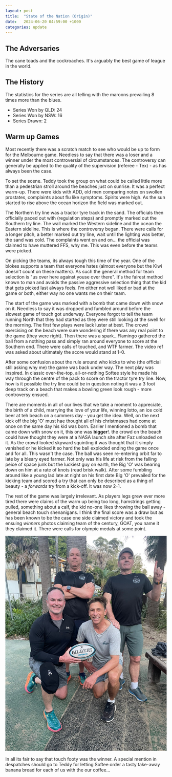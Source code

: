 ```yaml
---
layout: post
title:  "State of the Nation (Origin)"
date:   2024-06-20 04:59:00 +1000
categories: update
---
```


## The Adversaries 

The cane toads and the cockroaches. It's arguably the best game of league in the world. 

## The History

The statistics for the series are all telling with the maroons prevailing 8 times more than the blues. 

- Series Won by QLD: 24
- Series Won by NSW: 16
- Series Drawn: 2

## Warm up Games 

Most recently there was a scratch match to see who would be up to form for the Melbourne game. Needless to say that there was a loser and a winner under the most controversial of circumstances. The controversy can generally be applied to the quality of the supervision (referee - Tex) - as has always been the case. 

To set the scene. Teddy took the group on what could be called little more than a pedestrian stroll around the beaches just on sunrise. It was a perfect warm-up. There were kids with ADD, old men comparing notes on swollen prostates, complaints about flu like symptoms. Spirits were high. As the sun started to rise above the ocean horizon the field was marked out. 

The Northern try line was a tractor tyre track in the sand. The officials then officially paced out with (regulation steps) and promptly marked out the Southern try line. The wall marked the Western sideline and the ocean the Eastern sideline. This is where the controversy began. There were calls for a longer pitch, a better marked out try line, wait until the lighting was better, the sand was cold. The complaints went on and on... the official was claimed to have muttered FFS, why me. This was even before the teams were picked. 

On picking the teams, its always tough this time of the year. One of the blokes supports a team that everyone hates (almost everyone but the Kiwi doesn't count on these matters). As such the general method for team selection is "us over here against youse over there". It's the fairest method known to man and avoids the passive aggressive selection thing that the kid that gets picked last always feels. I'm either not well liked or bad at the game or both, either way no one wants me on their team.  

The start of the game was marked with a bomb that came down with snow on it. Needless to say it was dropped and fumbled around before the slowest game of touch got underway. Everyone forgot to tell the team running North that they had started as they were still looking at the swell for the morning. The first few plays were lack luster at best. The crowd exercising on the beach were sure wondering if there was any real point to the game (they were right). Then there was a spark...Flamingo gathered the ball from a nothing pass and simply ran around everyone to score at the Southern end. There were calls of touched, and WTF farmer. The video ref was asked about ultimately the score would stand at 1-0. 

After some confusion about the rule around who kicks to who (the official still asking why me) the game was back under way. The next play was inspired. In classic over-the-top, all-or-nothing Softee style he made his way through the centre of the pack to score on the tractor tyre try line. Now, how is it possible the try line could be in question noting it was a 3 foot deep track on a beach that makes a bowling green look rough - more controversy ensued. 

There are moments in all of our lives that we take a moment to appreciate, the birth of a child, marrying the love of your life, winning lotto, an ice cold beer at teh beach on a summers day - you get the idea. Well, on the next kick off the big 'O' must hae thought all of his christmases had come at once on the same day his kid was born. Earlier I mentioned a bomb that came down with snow on it, this one was **bigger**!. the crowd on the beach could have thought they were at a NASA launch site after Faz unloaded on it. As the crowd looked skyward squinting it was thought that it simply vanished or he kicked it so hard the ball exploded ending the game once and for all. This wasn't the case. The ball was seen re-entering orbit far to late by a bleary eyed farmer. Not only was his life at risk from the falling peice of space junk but the luckiest guy on earth, the Big 'O' was bearing down on him at a rate of knots (read brisk walk). After some fumbling around like a young lad late at night on his first date Big 'O' prevailed for the kicking team and scored a try that can only be described as a thing of beauty - a *forwards* try from a kick-off. It was now 2-1. 

The rest of the game was largely irrelevant. As players legs grew ever more tired there were claims of the warm up being too long, hamstrings getting pulled, something about a calf, the kid no-one likes throwing the ball away - general beach touch shenanigans. I think the final score was a draw but as has been known to be the case one side claimed victory and took the ensuing *winners* photos claiming team of the century, GOAT, you name it they claimed it. There were calls for olympic medals at some point. 

![Winners](/assets/06-24-footy.jpg)

In all its fair to say that touch footy was the winner. A special mention in despatches should go to Teddy for letting Softee order a tasty take-away banana bread for each of us with the our coffee...

